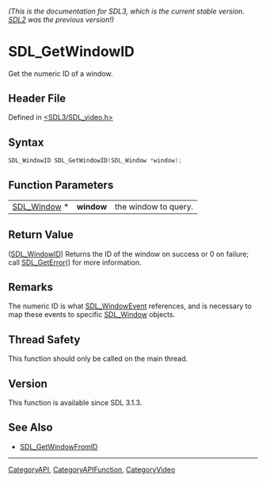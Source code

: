 ###### (This is the documentation for SDL3, which is the current stable version. [SDL2](https://wiki.libsdl.org/SDL2/) was the previous version!)
# SDL_GetWindowID

Get the numeric ID of a window.

## Header File

Defined in [<SDL3/SDL_video.h>](https://github.com/libsdl-org/SDL/blob/main/include/SDL3/SDL_video.h)

## Syntax

```c
SDL_WindowID SDL_GetWindowID(SDL_Window *window);
```

## Function Parameters

|                            |            |                      |
| -------------------------- | ---------- | -------------------- |
| [SDL_Window](SDL_Window) * | **window** | the window to query. |

## Return Value

([SDL_WindowID](SDL_WindowID)) Returns the ID of the window on success or 0
on failure; call [SDL_GetError](SDL_GetError)() for more information.

## Remarks

The numeric ID is what [SDL_WindowEvent](SDL_WindowEvent) references, and
is necessary to map these events to specific [SDL_Window](SDL_Window)
objects.

## Thread Safety

This function should only be called on the main thread.

## Version

This function is available since SDL 3.1.3.

## See Also

- [SDL_GetWindowFromID](SDL_GetWindowFromID)

----
[CategoryAPI](CategoryAPI), [CategoryAPIFunction](CategoryAPIFunction), [CategoryVideo](CategoryVideo)

